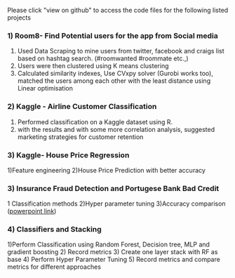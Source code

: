 Please click "view on github" to access the code files for the following listed projects

### 1) Room8- Find Potential users for the app from Social media

1) Used Data Scraping to mine users from twitter, facebook and craigs list based on hashtag search. (#roomwanted #roommate etc.,)
2) Users were then clustered using K means clustering
3) Calculated similarity indexes, Use CVxpy solver (Gurobi works too), matched the users among each other with the least distance using Linear optimisation 

### 2) Kaggle - Airline Customer Classification

1) Performed classification on a Kaggle dataset using R.
2) with the results and with some more correlation analysis, suggested marketing strategies for customer retention

### 3) Kaggle- House Price Regression

1)Feature engineering
2)House Price Prediction with better accuracy

### 3) Insurance Fraud Detection and Portugese Bank Bad Credit 

1 Classification methods
2)Hyper parameter tuning 
3)Accuracy comparison ([powerpoint link](https://github.com/sowmya2790/Machine-Learning/blob/25e1bca06e8dcae87fc47723775e9ee8c038de08/Output%20files/Classification%20and%20Hyperparameter%20tuning.pdf))

### 4) Classifiers and Stacking
1)Perform Classification using Random Forest, Decision tree, MLP and gradient boosting
2) Record metrics
3) Create one layer stack with RF as base
4) Perform Hyper Parameter Tuning
5) Record metrics and compare metrics for different approaches



